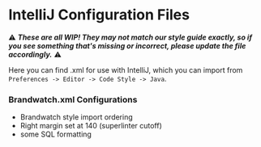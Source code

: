 # IntelliJ Configuration Files 


:warning: ***These are all WIP! They may not match our style guide exactly, so if you see something that's missing
or incorrect, please update the file accordingly.*** :warning:

Here you can find .xml for use with IntelliJ, which you can import from `Preferences -> Editor -> Code Style -> Java`.

### Brandwatch.xml Configurations  
- Brandwatch style import ordering 
- Right margin set at 140 (superlinter cutoff)
- some SQL formatting 